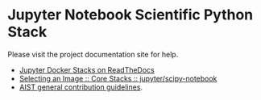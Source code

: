 # Jupyter Notebook Scientific Python Stack

Please visit the project documentation site for help.

- [Jupyter Docker Stacks on ReadTheDocs](http://jupyter-docker-stacks.readthedocs.io/en/latest/index.html)
- [Selecting an Image :: Core Stacks :: jupyter/scipy-notebook](http://jupyter-docker-stacks.readthedocs.io/en/latest/using/selecting.html#jupyter-scipy-notebook)
- [AIST general contribution guidelines](https://fhooeaist.github.io/CONTRIBUTING.html).
